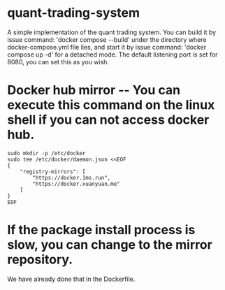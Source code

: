 # quant-trading-system
A simple implementation of the quant trading system. You can build it by issue command: 'docker compose --build' under the directory where docker-compose.yml file lies, and start it by issue command: 'docker compose up -d' for a detached mode. The default listening port is set for 8080, you can set this as you wish.

# Docker hub mirror -- You can execute this command on the linux shell if you can not access docker hub.
```shell
sudo mkdir -p /etc/docker
sudo tee /etc/docker/daemon.json <<EOF
{
    "registry-mirrors": [
        "https://docker.1ms.run",
        "https://docker.xuanyuan.me"
    ]
}
EOF

```

# If the package install process is slow, you can change to the mirror repository.
We have already done that in the Dockerfile.
